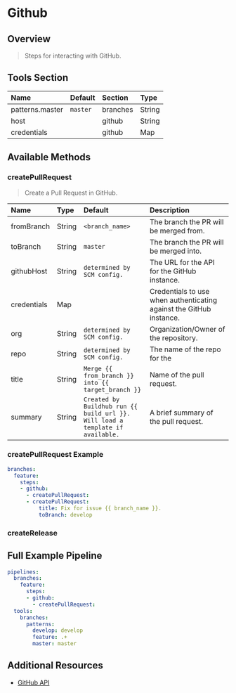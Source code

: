 # Github

## Overview

> Steps for interacting with GitHub.

## Tools Section

| Name            | Default   | Section   | Type   |
|:----------------|:----------|:----------|:-------|
| patterns.master | `master`  | branches  | String |
| host            |           | github    | String |
| credentials     |           | github    | Map    |

## Available Methods

### createPullRequest

> Create a Pull Request in GitHub.

| Name        | Type   | Default                                                                       | Description                                                         |
|:------------|:-------|:------------------------------------------------------------------------------|:--------------------------------------------------------------------|
| fromBranch  | String | `<branch_name>`                                                               | The branch the PR will be merged from.                              |
| toBranch    | String | `master`                                                                      | The branch the PR will be merged into.                              |
| githubHost  | String | `determined by SCM config.`                                                   | The URL for the API for the GitHub instance.                        |
| credentials | Map    |                                                                               | Credentials to use when authenticating against the GitHub instance. |
| org         | String | `determined by SCM config.`                                                   | Organization/Owner of the repository.                               |
| repo        | String | `determined by SCM config.`                                                   | The name of the repo for the                                        |
| title       | String | `Merge {{ from_branch }} into {{ target_branch }}`                            | Name of the pull request.                                           |
| summary     | String | `Created by Buildhub run {{ build_url }}. Will load a template if available.` | A brief summary of the pull request.                                |

### createPullRequest Example

```yaml
branches:
  feature:
    steps:
    - github:
      - createPullRequest:
      - createPullRequest:
          title: Fix for issue {{ branch_name }}.
          toBranch: develop
```

### createRelease

## Full Example Pipeline

```yaml
pipelines:
  branches:
    feature:
      steps:
      - github:
        - createPullRequest:
  tools:
    branches:
      patterns:
        develop: develop
        feature: .+
        master: master
```

## Additional Resources

* [GitHub API](https://developer.github.com)
